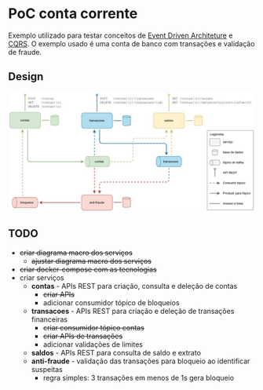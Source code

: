 # PoC conta corrente

Exemplo utilizado para testar conceitos de [Event Driven Architeture](https://medium.com/@marcelomg21/event-driven-architecture-eda-em-uma-arquitetura-de-micro-servi%C3%A7os-1981614cdd45) e [CQRS](https://martinfowler.com/bliki/CQRS.html).
O exemplo usado é uma conta de banco com transações e validação de fraude.

## Design

![design serviços](./docs/poc-conta-corrente.jpg)

## TODO

- ~~criar diagrama macro dos serviços~~
  - ~~ajustar diagrama macro dos serviços~~
- ~~criar docker-compose com as tecnologias~~
- criar serviços
  - **contas** - APIs REST para criação, consulta e deleção de contas
    - ~~criar APIs~~
    - adicionar consumidor tópico de bloqueios
  - **transacoes** - APIs REST para criação e deleção de transações financeiras
    - ~~criar consumidor tópico contas~~
    - ~~criar APIs de transações~~
    - adicionar validações de limites
  - **saldos** - APIs REST para consulta de saldo e extrato
  - **anti-fraude** - validação das transações para bloqueio ao identificar suspeitas
    - regra simples: 3 transações em menos de 1s gera bloqueio
